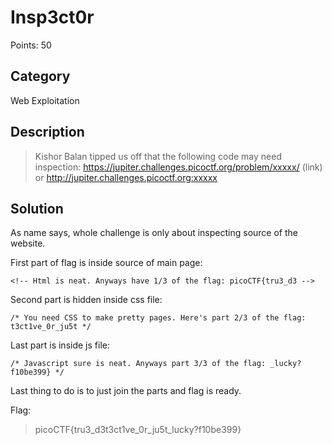 # Insp3ct0r

Points: 50

## Category

Web Exploitation

## Description
>Kishor Balan tipped us off that the following code may need inspection: https://jupiter.challenges.picoctf.org/problem/xxxxx/ (link) or http://jupiter.challenges.picoctf.org:xxxxx

## Solution
As name says, whole challenge is only about inspecting source of the website.

First part of flag is inside source of main page:

```
<!-- Html is neat. Anyways have 1/3 of the flag: picoCTF{tru3_d3 -->
```

Second part is hidden inside css file:

```
/* You need CSS to make pretty pages. Here's part 2/3 of the flag: t3ct1ve_0r_ju5t */
```

Last part is inside js file:

```
/* Javascript sure is neat. Anyways part 3/3 of the flag: _lucky?f10be399} */
```

Last thing to do is to just join the parts and flag is ready.

Flag:
>picoCTF{tru3_d3t3ct1ve_0r_ju5t_lucky?f10be399}

